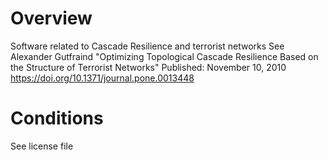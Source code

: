 # Overview
Software related to Cascade Resilience and terrorist networks
See 
Alexander Gutfraind 
"Optimizing Topological Cascade Resilience Based on the Structure of Terrorist Networks"
Published: November 10, 2010 https://doi.org/10.1371/journal.pone.0013448

# Conditions
See license file
